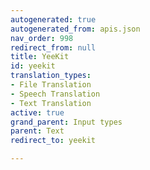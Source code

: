```yaml
---
autogenerated: true
autogenerated_from: apis.json
nav_order: 998
redirect_from: null
title: YeeKit
id: yeekit
translation_types:
- File Translation
- Speech Translation
- Text Translation
active: true
grand_parent: Input types
parent: Text
redirect_to: yeekit

---
```


